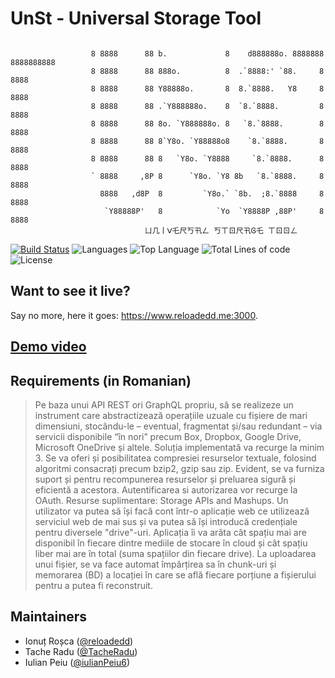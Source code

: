 # UnSt - Universal Storage Tool

```

                  8 8888      88 b.             8    d888888o. 8888888 8888888888
                  8 8888      88 888o.          8  .`8888:' `88.     8 8888
                  8 8888      88 Y88888o.       8  8.`8888.   Y8     8 8888
                  8 8888      88 .`Y888888o.    8  `8.`8888.         8 8888
                  8 8888      88 8o. `Y888888o. 8   `8.`8888.        8 8888
                  8 8888      88 8`Y8o. `Y88888o8    `8.`8888.       8 8888
                  8 8888      88 8   `Y8o. `Y8888     `8.`8888.      8 8888
                  ` 8888     ,8P 8      `Y8o. `Y8 8b   `8.`8888.     8 8888
                    8888   ,d8P  8         `Y8o.` `8b.  ;8.`8888     8 8888
                     `Y88888P'   8            `Yo  `Y8888P ,88P'     8 8888
                              ㄩ几丨ᐯ乇尺丂卂ㄥ 丂ㄒㄖ尺卂Ꮆ乇 ㄒㄖㄖㄥ

```

[![Build Status](https://reloadedd.me:8443/buildStatus/icon?job=UniversalStorageToolMultibranch%2Fmaster)](https://reloadedd.me:8443/job/UniversalStorageToolMultibranch/job/master/)
![Languages](https://img.shields.io/github/languages/count/reloadedd/UniversalStorageTool)
![Top Language](https://img.shields.io/github/languages/top/reloadedd/UniversalStorageTool)
![Total Lines of code](https://img.shields.io/tokei/lines/github/reloadedd/UniversalStorageTool)
![License](https://img.shields.io/github/license/reloadedd/UniversalStorageTool)

## Want to see it live?

Say no more, here it goes: https://www.reloadedd.me:3000.

## [Demo video](https://youtu.be/-6wveI1wAbw)

## Requirements (in Romanian)

> Pe baza unui API REST ori GraphQL propriu, să se realizeze un instrument care abstractizează operațiile uzuale cu fișiere de mari dimensiuni, stocându-le – eventual, fragmentat și/sau redundant – via servicii disponibile “în nori” precum Box, Dropbox, Google Drive, Microsoft OneDrive și altele. Soluția implementată va recurge la minim 3. Se va oferi și posibilitatea compresiei resurselor textuale, folosind algoritmi consacrați precum bzip2, gzip sau zip. Evident, se va furniza suport și pentru recompunerea resurselor și preluarea sigură și eficientă a acestora. Autentificarea si autorizarea vor recurge la OAuth. Resurse suplimentare: Storage APIs and Mashups.
> Un utilizator va putea să își facă cont într-o aplicație web ce utilizează serviciul web de mai sus și va putea să își introducă credențiale pentru diversele "drive"-uri. Aplicația îi va arăta cât spațiu mai are disponibil în fiecare dintre mediile de stocare în cloud și cât spațiu liber mai are în total (suma spațiilor din fiecare drive). La uploadarea unui fișier, se va face automat împărțirea sa în chunk-uri și memorarea (BD) a locației în care se află fiecare porțiune a fișierului pentru a putea fi reconstruit.

## Maintainers

-   Ionuț Roșca ([@reloadedd](https://github.com/reloadedd))
-   Tache Radu ([@TacheRadu](https://github.com/TacheRadu))
-   Iulian Peiu ([@iulianPeiu6](https://github.com/iulianPeiu6))
